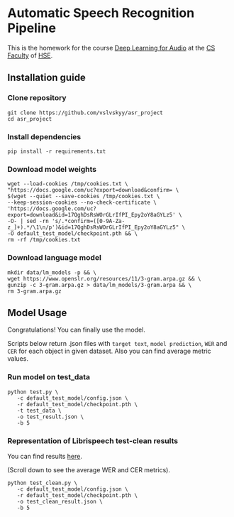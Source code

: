 # Automatic Speech Recognition Pipeline

This is the homework for the course [Deep Learning for Audio](https://github.com/markovka17/dla) at the [CS Faculty](https://cs.hse.ru/en/)
  of [HSE](https://www.hse.ru/en/).

## Installation guide

### Clone repository
```shell
git clone https://github.com/vslvskyy/asr_project
cd asr_project
```

### Install dependencies
```shell
pip install -r requirements.txt
```

###  Download model weights
```shell
wget --load-cookies /tmp/cookies.txt \
"https://docs.google.com/uc?export=download&confirm= \
$(wget --quiet --save-cookies /tmp/cookies.txt \
--keep-session-cookies --no-check-certificate \
'https://docs.google.com/uc?export=download&id=17QghDsRsWOrGLrIfPI_Epy2oY8aGYLz5' \
-O- | sed -rn 's/.*confirm=([0-9A-Za-z_]+).*/\1\n/p')&id=17QghDsRsWOrGLrIfPI_Epy2oY8aGYLz5" \
-O default_test_model/checkpoint.pth && \
rm -rf /tmp/cookies.txt
```

### Download language model
```shell
mkdir data/lm_models -p && \
wget https://www.openslr.org/resources/11/3-gram.arpa.gz && \
gunzip -c 3-gram.arpa.gz > data/lm_models/3-gram.arpa && \
rm 3-gram.arpa.gz
```

## Model Usage

Congratulations! You can finally use the model.

Scripts below return .json files with ```target text```, ```model prediction```, ```WER``` and ```CER``` for each object in given dataset. Also you can find average metric values.

### Run model on test_data

```shell
python test.py \
   -c default_test_model/config.json \
   -r default_test_model/checkpoint.pth \
   -t test_data \
   -o test_result.json \
   -b 5
```

### Representation of Librispeech test-clean results
You can find results [here](https://raw.githubusercontent.com/vslvskyy/asr_project/main/librispeech_results/test_clean_res.json).

(Scroll down to see the average WER and CER metrics).

```shell
python test_clean.py \
   -c default_test_model/config.json \
   -r default_test_model/checkpoint.pth \
   -o test_clean_result.json \
   -b 5
```
